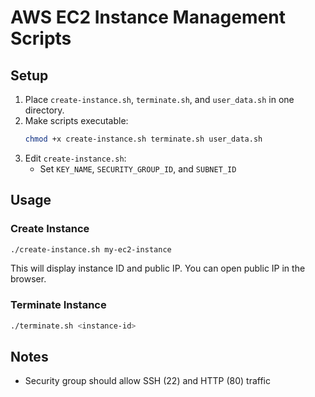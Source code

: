 # AWS EC2 Instance Management Scripts

## Setup

1. Place `create-instance.sh`, `terminate.sh`, and `user_data.sh` in one directory.
2. Make scripts executable:
   ```bash
   chmod +x create-instance.sh terminate.sh user_data.sh
   ```
3. Edit `create-instance.sh`:
   - Set `KEY_NAME`, `SECURITY_GROUP_ID`, and `SUBNET_ID`

## Usage

### Create Instance

```bash
./create-instance.sh my-ec2-instance
```

This will display instance ID and public IP. You can open public IP in the browser.

### Terminate Instance

```bash
./terminate.sh <instance-id>
```

## Notes
- Security group should allow SSH (22) and HTTP (80) traffic
